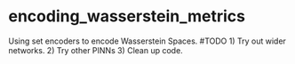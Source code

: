 # encoding_wasserstein_metrics
Using set encoders to encode Wasserstein Spaces. 
#TODO 1) Try out wider networks.
2) Try other PINNs 
3) Clean up code.
